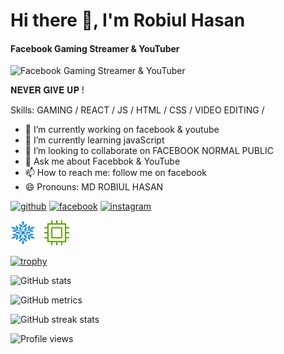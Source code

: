 # Hi there 👋, I'm Robiul Hasan
#### Facebook Gaming Streamer & YouTuber
![Facebook Gaming Streamer & YouTuber](https://scontent.fdac140-1.fna.fbcdn.net/v/t39.30808-6/264998635_1245799015926952_7823351441410962768_n.jpg?stp=dst-jpg_s960x960&_nc_cat=100&ccb=1-7&_nc_sid=e3f864&_nc_eui2=AeH98jqdEPCZivzIgUc9QwbWQJq79C0dux9Amrv0LR27H8HUixBPBQn0lLYtQVh2HRanIKJlAMeLIA2ancHdrdAB&_nc_ohc=uxLk6OUjhpgAX_JXFyc&_nc_oc=AQlf_PHamxrS0SqGKQgNEYvwaS6hkNLyvuJBIA1f2NvBghh5yOdMytsnW-uxAKz7L3I&_nc_ht=scontent.fdac140-1.fna&oh=00_AfAv6Z0XhQisDyP8KSmYdWs3dHb_I96fvXiKOVsnIwlGUw&oe=647AC8C9)

𝐍𝐄𝐕𝐄𝐑 𝐆𝐈𝐕𝐄 𝐔𝐏 !

Skills: GAMING / REACT / JS / HTML / CSS / VIDEO EDITING / 

- 🔭 I’m currently working on facebook & youtube 
- 🌱 I’m currently learning javaScript 
- 👯 I’m looking to collaborate on FACEBOOK NORMAL PUBLIC 
- 💬 Ask me about Facebbok & YouTube 
- 📫 How to reach me: follow me on facebook 
- 😄 Pronouns: MD ROBIUL HASAN 


[<img src='https://cdn.jsdelivr.net/npm/simple-icons@3.0.1/icons/github.svg' alt='github' height='40'>](https://github.com/robiul6089)  [<img src='https://cdn.jsdelivr.net/npm/simple-icons@3.0.1/icons/facebook.svg' alt='facebook' height='40'>](https://www.facebook.com/robiul.hasan.4)  [<img src='https://cdn.jsdelivr.net/npm/simple-icons@3.0.1/icons/instagram.svg' alt='instagram' height='40'>](https://www.instagram.com/_robiul_chowdhury/)  

<a href='https://archiveprogram.github.com/'><img src='https://raw.githubusercontent.com/acervenky/animated-github-badges/master/assets/acbadge.gif' width='40' height='40'></a> <a href='https://docs.github.com/en/developers'><img src='https://raw.githubusercontent.com/acervenky/animated-github-badges/master/assets/devbadge.gif' width='40' height='40'></a> 

[![trophy](https://github-profile-trophy.vercel.app/?username=robiul6089)](https://github.com/ryo-ma/github-profile-trophy)

![GitHub stats](https://github-readme-stats.vercel.app/api?username=robiul6089&show_icons=true)  

![GitHub metrics](https://metrics.lecoq.io/robiul6089)  

![GitHub streak stats](https://streak-stats.demolab.com/?user=robiul6089)  

![Profile views](https://gpvc.arturio.dev/robiul6089)  
